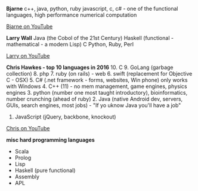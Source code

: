 **Bjarne**
c++, java, python, ruby javascript, c, c# - one of the functional languages,
high performance numerical computation

[Bjarne on YouTube](https://www.youtube.com/watch?v=NvWTnIoQZj4)

**Larry Wall**
Java (the Cobol of the 21st Century)
Haskell (functional - mathematical - a modern Lisp)
C
Python, Ruby, Perl

[Larry on YouTube](https://www.youtube.com/watch?v=LR8fQiskYII)

**Chris Hawkes - top 10 languages in 2016**
10. C
9. GoLang (garbage collection)
8. php
7. ruby (on rails) - web
6. swift (replacement for Objective C - OSX)
5. C# (.net framework - forms, websites, Win phone) only works with Windows
4. C++ (11) - no mem management, game engines, physics engines
3. python (number one most taught introductory), bioinformatics, number
crunching (ahead of ruby)
2. Java (native Android dev, servers, GUIs, search engines, most jobs) - "If yo
uknow Java you'll have a job"
1. JavaScript (jQuery, backbone, knockout)

[Chris on YouTube](https://www.youtube.com/watch?v=Z56GLRXxh88)

**misc hard programming languages**
- Scala
- Prolog
- Lisp
- Haskell (pure functional)
- Assembly
- APL
